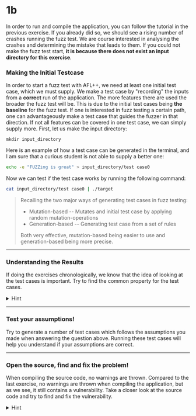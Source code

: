 # 1b
In order to run and compile the application, you can follow the tutorial in the previous exercise.
If you already did so, we should see a rising number of crashes running the fuzz test.
We are course interested in analysing the crashes and determining the mistake that leads to them.
If you could not make the fuzz test start, **it is because there does not exist an input directory for this exercise**.

### Making the Initial Testcase
In order to start a fuzz test with AFL++, we need at least one initial test case, which we must supply.
We make a test case by "recording" the inputs from a **correct** run of the application.
The more features there are used the broader the fuzz test will be. 
This is due to the initial test cases being **the baseline** for the fuzz test.
If one is interested in fuzz testing a certain path,
one can advantageously make a test case that guides the fuzzer in that direction.
If not all features can be covered in one test case, we can simply supply more.
First, let us make the input directory:
```shell
mkdir input_directory
```
Here is an example of how a test case can be generated in the terminal,
and I am sure that a curious student is not able to supply a better one:
```bash
echo -e "FUZZing is great" > input_directory/test case0
```
Now we can test if the test case works by running the following command:
```bash
cat input_directory/test case0 | ./target
```
> Recalling the two major ways of generating test cases in fuzz testing:
> - Mutation-based -- Mutates and initial test case by applying random mutation-operations
> - Generation-based -- Generating test case from a set of rules
>
> Both very effective, mutation-based being easier to use and generation-based being more precise.

----------------------------------------------------------------

### Understanding the Results
If doing the exercises chronologically, we know that the idea of looking at the test cases is important. 
Try to find the common property for the test cases.

<details>
  <summary>Hint</summary>
The application seems to suffer the same problem as exercise/1/a.
</details>

----------------------------------------------------------------

### Test your assumptions!
Try to generate a number of test cases which follows the assumptions you made when answering the question above.
Running these test cases will help you understand if your assumptions are correct.

----------------------------------------------------------------

### Open the source, find and fix the problem!
When compiling the source code, no warnings are thrown.
Compared to the last exercise, no warnings are thrown when compiling the application,
but as we see, it still contains a vulnerability.
Take a closer look at the source code and try to find and fix the vulnerability.

<details>
  <summary>Hint</summary>
The problem relies on the use of <code>scanf</code>, while <code>scanf</code> results in the insecure code here it can be used safely. If you are interested in learning the correct use of <code>scanf</code> use your favorite search engine.
</details>
